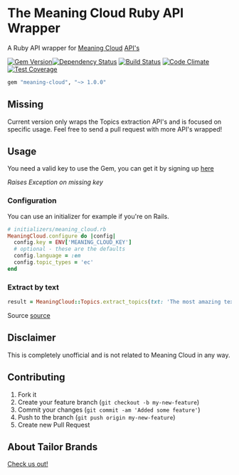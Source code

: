 The Meaning Cloud Ruby API Wrapper
===================

A Ruby API wrapper for [Meaning Cloud](https://www.meaningcloud.com/) [API's](https://www.meaningcloud.com/developer/getting-started)

[![Gem Version](https://badge.fury.io/rb/meaning-cloud.svg)](http://badge.fury.io/rb/meaning-cloud)[![Dependency Status](https://gemnasium.com/TailorBrands/meaning-cloud.svg)](https://gemnasium.com/TailorBrands/meaning-cloud)
[![Build Status](https://travis-ci.org/TailorBrands/meaning-cloud.svg)](https://travis-ci.org/TailorBrands/meaning-cloud)  [![Code Climate](https://codeclimate.com/github/TailorBrands/meaning-cloud/badges/gpa.svg)](https://codeclimate.com/github/TailorBrands/meaning-cloud)  [![Test Coverage](https://codeclimate.com/github/TailorBrands/meaning-cloud/badges/coverage.svg)](https://codeclimate.com/github/TailorBrands/meaning-cloud)

```rb
gem "meaning-cloud", "~> 1.0.0"
```

## Missing

Current version only wraps the Topics extraction API's and is focused on specific usage. Feel free to send a pull request with more API's wrapped!

## Usage

You need a valid key to use the Gem, you can get it by signing up [here](https://www.meaningcloud.com/developer/getting-started)

*Raises Exception on missing key*

### Configuration
You can use an initializer for example if you're on Rails.
```rb
# initializers/meaning_cloud.rb
MeaningCloud.configure do |config|
  config.key = ENV['MEANING_CLOUD_KEY']
  # optional - these are the defaults
  config.language = :en
  config.topic_types = 'ec'
end
```

### Extract by text

```rb
result = MeaningCloud::Topics.extract_topics(txt: 'The most amazing text in the world') # Returns a hash of the parsed JSON result.
```
Source [source](https://www.meaningcloud.com/developer/topics-extraction/doc/2.0/examples)

## Disclaimer

This is completely unofficial and is not related to Meaning Cloud in any way.

## Contributing

1. Fork it
2. Create your feature branch (`git checkout -b my-new-feature`)
3. Commit your changes (`git commit -am 'Added some feature'`)
4. Push to the branch (`git push origin my-new-feature`)
5. Create new Pull Request

## About Tailor Brands
[Check us out!](https://www.tailorbrands.com)
